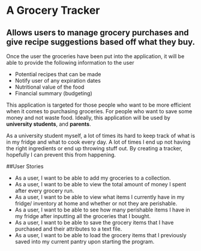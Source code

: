 # A Grocery Tracker

## Allows users to manage grocery purchases and give recipe suggestions based off what they buy.


Once the user the groceries have been put into the application, it will be able to provide the following information to the user
- Potential recipes that can be made 
- Notify user of any expiration dates
- Nutritional value of the food
- Financial summary (budgeting)

This application is targeted for those people who want 
to be more efficient when it comes to purchasing groceries.
For people who want to save some money and not waste food. 
Ideally, this application will be used by **university students**,
and **parents**.

As a university student myself, a lot of times its hard to keep track of
what is in my fridge and what to cook every day. A lot of times I end up
not having the right ingredients or end up throwing stuff out. By creating
a tracker, hopefully I can prevent this from happening.

##User Stories
- As a user, I want to be able to add my groceries to a collection.
- As a user, I want to be able to view the total amount of money I spent after every grocery run.
- As a user, I want to be able to view what items I currently have in my fridge/ inventory at home and whether or not 
they are perishable.
- As a user, I want to be able to see how many perishable items I have in my fridge after inputting all the groceries 
that I bought.
- As a user, I want to be able to save the grocery items that I have 
purchased and their attributes to a text file.
- As a user, I want to be able to load the grocery items that I previously
saved into my current pantry upon starting the program. 
